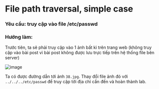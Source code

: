 # File path traversal, simple case

### Yêu cầu: truy cập vào file /etc/passwd

### Hướng làm: 

Trước tiên, ta sẽ phải truy cập vào 1 ảnh bất kì trên trang web (không truy cập vào bài post vì bài post không được lưu trực tiếp trên hệ thống file bên server)

![image](https://user-images.githubusercontent.com/72268643/157152487-5c314a2f-a7f0-4a03-a9cc-fa76a37afb76.png)

Ta có được đường dẫn tới ảnh `38.jpg`. Thay đổi file ảnh đó với `../../../etc/passwd` để truy cập tới địa chỉ cần đến và hoàn thành lab.
